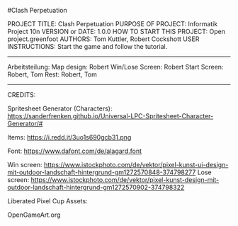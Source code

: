 #Clash Perpetuation
                                                                                                                                             
PROJECT TITLE: Clash Perpetuation
PURPOSE OF PROJECT: Informatik Project 10n
VERSION or DATE: 1.0.0
HOW TO START THIS PROJECT: Open project.greenfoot
AUTHORS: Tom Kuttler, Robert Cockshott
USER INSTRUCTIONS: Start the game and follow the tutorial.

------------------------------------------------------------------------
Arbeitsteilung:
Map design: Robert
Win/Lose Screen: Robert
Start Screen: Robert, Tom
Rest: Robert, Tom

------------------------------------------------------------------------
CREDITS:

Spritesheet Generator (Characters):
https://sanderfrenken.github.io/Universal-LPC-Spritesheet-Character-Generator/#

Items:
https://i.redd.it/3uo1s690gcb31.png

Font:
https://www.dafont.com/de/alagard.font

Win screen: 
https://www.istockphoto.com/de/vektor/pixel-kunst-ui-design-mit-outdoor-landschaft-hintergrund-gm1272570848-374798277
Lose screen:
https://www.istockphoto.com/de/vektor/pixel-kunst-design-mit-outdoor-landschaft-hintergrund-gm1272570902-374798322

Liberated Pixel Cup Assets:

OpenGameArt.org
 
